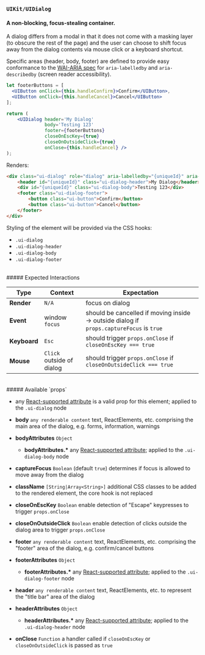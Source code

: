 ### `UIKit/UIDialog`
#### A non-blocking, focus-stealing container.

A dialog differs from a modal in that it does not come with a masking layer (to obscure the rest of the page) and the user can choose to shift focus away from the dialog contents via mouse click or a keyboard shortcut.

Specific areas (header, body, footer) are defined to provide easy conformance to the [WAI-ARIA spec](http://www.w3.org/TR/wai-aria/states_and_properties#aria-labelledby) for `aria-labelledby` and `aria-describedby` (screen reader accessibility).

```jsx
let footerButtons = [
  <UIButton onClick={this.handleConfirm}>Confirm</UIButton>,
  <UIButton onClick={this.handleCancel}>Cancel</UIButton>
];

return (
    <UIDialog header='My Dialog'
              body='Testing 123'
              footer={footerButtons}
              closeOnEscKey={true}
              closeOnOutsideClick={true}
              onClose={this.handleCancel} />
);
```

Renders:

```html
<div class="ui-dialog" role="dialog" aria-labelledby="{uniqueId}" aria-describedby="{uniqueId}" tabindex="0">
    <header id="{uniqueId}" class="ui-dialog-header">My Dialog</header>
    <div id="{uniqueId}" class="ui-dialog-body">Testing 123</div>
    <footer class="ui-dialog-footer">
        <button class="ui-button">Confirm</button>
        <button class="ui-button">Cancel</button>
    </footer>
</div>
```

Styling of the element will be provided via the CSS hooks:

- `.ui-dialog`
- `.ui-dialog-header`
- `.ui-dialog-body`
- `.ui-dialog-footer`

<br />
##### Expected Interactions

Type | Context | Expectation
---- | ------- | -----------
**Render** | `N/A` | focus on dialog
**Event** | window `focus` | should be cancelled if moving inside -> outside dialog if `props.captureFocus` is `true`
**Keyboard** | `Esc` | should trigger `props.onClose` if `closeOnEscKey === true`
**Mouse** | `Click` outside of dialog | should trigger `props.onClose` if `closeOnOutsideClick === true`

<br />
##### Available `props`

- any [React-supported attribute](https://facebook.github.io/react/docs/tags-and-attributes.html#html-attributes) is a valid prop for this element; applied to the `.ui-dialog` node

- **body** `any renderable content`
  text, ReactElements, etc. comprising the main area of the dialog, e.g. forms, information, warnings

- **bodyAttributes** `Object`
    - **bodyAttributes.\***
      any [React-supported attribute](https://facebook.github.io/react/docs/tags-and-attributes.html#html-attributes); applied to the `.ui-dialog-body` node

- **captureFocus** `Boolean` (default `true`)
  determines if focus is allowed to move away from the dialog

- **className** `[String|Array<String>]`
  additional CSS classes to be added to the rendered element, the core hook is not replaced

- **closeOnEscKey** `Boolean`
  enable detection of "Escape" keypresses to trigger `props.onClose`

- **closeOnOutsideClick** `Boolean`
  enable detection of clicks outside the dialog area to trigger `props.onClose`

- **footer** `any renderable content`
  text, ReactElements, etc. comprising the "footer" area of the dialog, e.g. confirm/cancel buttons

- **footerAttributes** `Object`
    - **footerAttributes.\***
      any [React-supported attribute](https://facebook.github.io/react/docs/tags-and-attributes.html#html-attributes); applied to the `.ui-dialog-footer` node

- **header** `any renderable content`
  text, ReactElements, etc. to represent the "title bar" area of the dialog

- **headerAttributes** `Object`
    - **headerAttributes.\***
      any [React-supported attribute](https://facebook.github.io/react/docs/tags-and-attributes.html#html-attributes); applied to the `.ui-dialog-header` node

- **onClose** `Function`
  a handler called if `closeOnEscKey` or `closeOnOutsideClick` is passed as `true`
